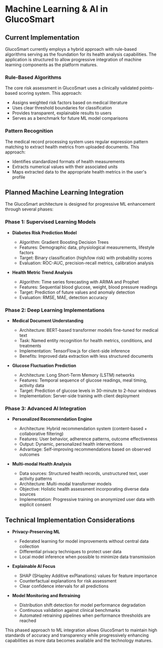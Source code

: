 # Machine Learning & AI in GlucoSmart

## Current Implementation

GlucoSmart currently employs a hybrid approach with rule-based algorithms serving as the foundation for its health analysis capabilities. The application is structured to allow progressive integration of machine learning components as the platform matures.

### Rule-Based Algorithms

The core risk assessment in GlucoSmart uses a clinically validated points-based scoring system. This approach:
- Assigns weighted risk factors based on medical literature
- Uses clear threshold boundaries for classification
- Provides transparent, explainable results to users
- Serves as a benchmark for future ML model comparisons

### Pattern Recognition

The medical record processing system uses regular expression pattern matching to extract health metrics from uploaded documents. This approach:
- Identifies standardized formats of health measurements
- Extracts numerical values with their associated units
- Maps extracted data to the appropriate health metrics in the user's profile

## Planned Machine Learning Integration

The GlucoSmart architecture is designed for progressive ML enhancement through several phases:

### Phase 1: Supervised Learning Models

- **Diabetes Risk Prediction Model**
  - Algorithm: Gradient Boosting Decision Trees
  - Features: Demographic data, physiological measurements, lifestyle factors
  - Target: Binary classification (high/low risk) with probability scores
  - Evaluation: ROC-AUC, precision-recall metrics, calibration analysis

- **Health Metric Trend Analysis**
  - Algorithm: Time series forecasting with ARIMA and Prophet
  - Features: Sequential blood glucose, weight, blood pressure readings
  - Target: Prediction of future values and anomaly detection
  - Evaluation: RMSE, MAE, detection accuracy

### Phase 2: Deep Learning Implementations

- **Medical Document Understanding**
  - Architecture: BERT-based transformer models fine-tuned for medical text
  - Task: Named entity recognition for health metrics, conditions, and treatments
  - Implementation: TensorFlow.js for client-side inference
  - Benefits: Improved data extraction with less structured documents

- **Glucose Fluctuation Prediction**
  - Architecture: Long Short-Term Memory (LSTM) networks
  - Features: Temporal sequence of glucose readings, meal timing, activity data
  - Target: Prediction of glucose levels in 30-minute to 2-hour windows
  - Implementation: Server-side training with client deployment

### Phase 3: Advanced AI Integration

- **Personalized Recommendation Engine**
  - Architecture: Hybrid recommendation system (content-based + collaborative filtering)
  - Features: User behavior, adherence patterns, outcome effectiveness
  - Output: Dynamic, personalized health interventions
  - Advantage: Self-improving recommendations based on observed outcomes

- **Multi-modal Health Analysis**
  - Data sources: Structured health records, unstructured text, user activity patterns
  - Architecture: Multi-modal transformer models
  - Objective: Holistic health assessment incorporating diverse data sources
  - Implementation: Progressive training on anonymized user data with explicit consent

## Technical Implementation Considerations

- **Privacy-Preserving ML**
  - Federated learning for model improvements without central data collection
  - Differential privacy techniques to protect user data
  - Local model inference when possible to minimize data transmission

- **Explainable AI Focus**
  - SHAP (SHapley Additive exPlanations) values for feature importance
  - Counterfactual explanations for risk assessment
  - Clear confidence intervals for all predictions

- **Model Monitoring and Retraining**
  - Distribution shift detection for model performance degradation
  - Continuous validation against clinical benchmarks
  - Automated retraining pipelines when performance thresholds are reached

This phased approach to ML integration allows GlucoSmart to maintain high standards of accuracy and transparency while progressively enhancing capabilities as more data becomes available and the technology matures.
